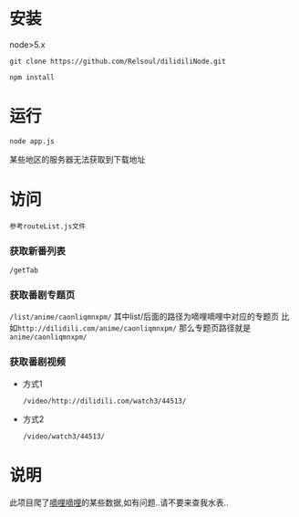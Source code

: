 # 安装
node>5.x
```
git clone https://github.com/Relsoul/dilidiliNode.git

npm install
```

# 运行
```
node app.js
```
某些地区的服务器无法获取到下载地址

# 访问
```
参考routeList.js文件
```

### 获取新番列表
`/getTab`

### 获取番剧专题页
`/list/anime/caonliqmnxpm/`
其中list/后面的路径为嘀哩嘀哩中对应的专题页
比如`http://dilidili.com/anime/caonliqmnxpm/`
那么专题页路径就是`anime/caonliqmnxpm/`

### 获取番剧视频
- 方式1

    `/video/http://dilidili.com/watch3/44513/`

- 方式2

    `/video/watch3/44513/`

# 说明
此项目爬了[嘀哩嘀哩](http://www.dilidili.com/)的某些数据,如有问题..请不要来查我水表..